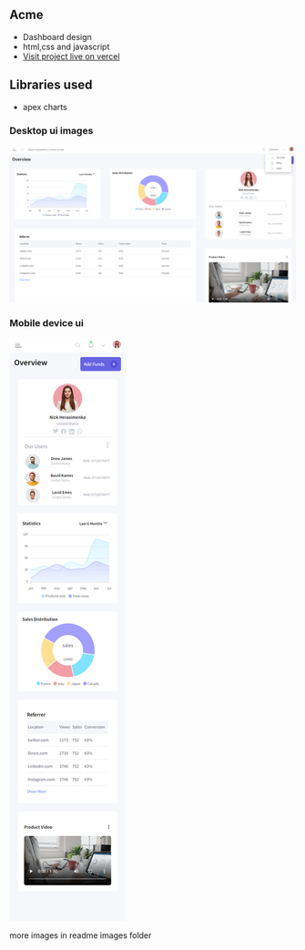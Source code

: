 ## Acme

- Dashboard design 
- html,css and javascript
- 	[Visit project live on vercel](https://acme-blush-three.vercel.app/#)

## Libraries used 
- apex charts

### Desktop ui images 

![alt text](https://github.com/mijos52/Acme/blob/master/readme%20images/desktop%20(1).png)



### Mobile device ui 

![alt text](https://github.com/mijos52/Acme/blob/master/readme%20images/phone%20(2).png)



more images in readme images folder 
